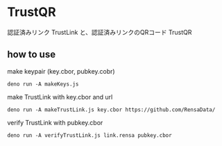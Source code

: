 # TrustQR
 
認証済みリンク TrustLink と、認証済みリンクのQRコード TrustQR

## how to use

make keypair (key.cbor, pubkey.cobr)
```
deno run -A makeKeys.js
```

make TrustLink with key.cbor and url
```
deno run -A makeTrustLink.js key.cbor https://github.com/RensaData/
```

verify TrustLink with pubkey.cbor
```
deno run -A verifyTrustLink.js link.rensa pubkey.cbor
```
